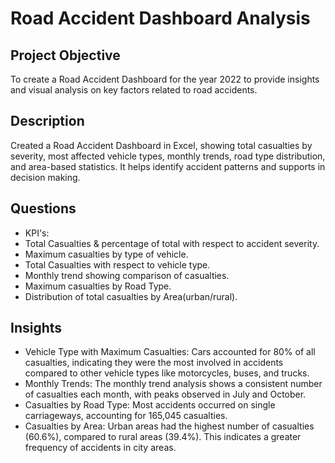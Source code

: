 # Road Accident Dashboard Analysis
## Project Objective
To create a Road Accident Dashboard for the year 2022 to provide insights and visual analysis on key factors related to road accidents.
## Description
Created a Road Accident Dashboard in Excel, showing total casualties by severity, most affected vehicle types, monthly trends, road type distribution, and area-based statistics. It helps identify accident patterns and supports in decision making.
## Questions
- KPI's:
- Total Casualties & percentage of total with respect to accident severity.
- Maximum casualties by type of vehicle.
- Total Casualties with respect to vehicle type.
- Monthly trend showing comparison of casualties.
- Maximum casualties by Road Type.
- Distribution of total casualties by Area(urban/rural).
## Insights
- Vehicle Type with Maximum Casualties: Cars accounted for 80% of all casualties, indicating they were the most involved in accidents compared to other vehicle types like motorcycles, buses, and trucks.
- Monthly Trends: The monthly trend analysis shows a consistent number of casualties each month, with peaks observed in July and October.
- Casualties by Road Type: Most accidents occurred on single carriageways, accounting for 165,045 casualties.
- Casualties by Area: Urban areas had the highest number of casualties (60.6%), compared to rural areas (39.4%). This indicates a greater frequency of accidents in city areas.
